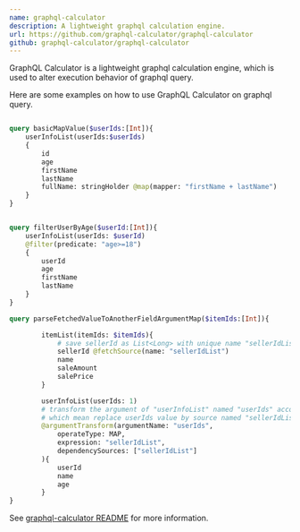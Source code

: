 ```yaml
---
name: graphql-calculator
description: A lightweight graphql calculation engine.
url: https://github.com/graphql-calculator/graphql-calculator
github: graphql-calculator/graphql-calculator
---
```


GraphQL Calculator is a lightweight graphql calculation engine, 
which is used to alter execution behavior of graphql query.

Here are some examples on how to use GraphQL Calculator on graphql query.

```graphql

query basicMapValue($userIds:[Int]){
    userInfoList(userIds:$userIds)
    {
        id
        age
        firstName
        lastName
        fullName: stringHolder @map(mapper: "firstName + lastName")
    }
}


query filterUserByAge($userId:[Int]){
    userInfoList(userIds: $userId)
    @filter(predicate: "age>=18")
    {
        userId
        age
        firstName
        lastName
    }
}

query parseFetchedValueToAnotherFieldArgumentMap($itemIds:[Int]){

        itemList(itemIds: $itemIds){
            # save sellerId as List<Long> with unique name "sellerIdList"
            sellerId @fetchSource(name: "sellerIdList")
            name
            saleAmount
            salePrice
        }

        userInfoList(userIds: 1)
        # transform the argument of "userInfoList" named "userIds" according to expression "sellerIdList" and expression argument, 
        # which mean replace userIds value by source named "sellerIdList"
        @argumentTransform(argumentName: "userIds", 
            operateType: MAP, 
            expression: "sellerIdList", 
            dependencySources: ["sellerIdList"]
        ){
            userId
            name
            age
        }
}
```

See [graphql-calculator README](https://github.com/graphql-calculator/graphql-calculator) for more information.

